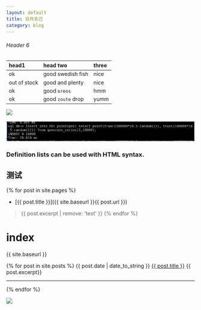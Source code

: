 ```yaml
---
layout: default
title: 日月言己
category: blog
---
```


###### [](#header-6)Header 6

| head1        | head two          | three |
|:-------------|:------------------|:------|
| ok           | good swedish fish | nice  |
| out of stock | good and plenty   | nice  |
| ok           | good `oreos`      | hmm   |
| ok           | good `zoute` drop | yumm  |


![](https://assets-cdn.github.com/images/icons/emoji/octocat.png)



![](assets/image/ps001.jpg)



### Definition lists can be used with HTML syntax.

## 测试

{% for post in site.pages %}
-  [{{ post.title }}]({{ site.baseurl }}{{ post.url }})
  >{{ post.excerpt | remove: 'test' }}
{% endfor %}


# index

{{ site.baseurl }}


{% for post in site.posts %}
{{ post.date | date_to_string }} <a href="{{ site.baseurl }}{{ post.url }}">{{ post.title }}</a> 
  {{ post.excerpt}}

---

{% endfor %}



![](img/mao.gif)


